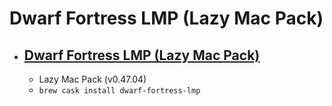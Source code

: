 # Dwarf Fortress LMP (Lazy Mac Pack)
- [Dwarf Fortress LMP (Lazy Mac Pack)](http://www.bay12forums.com/smf/index.php?topic=158322.0)
  -  
  - Lazy Mac Pack (v0.47.04)
  - `brew cask install dwarf-fortress-lmp`
